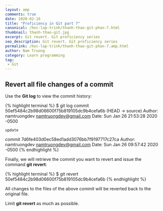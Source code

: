 ```yaml
---
layout: amp
comments: true
date: 2020-02-16
title: "Proficiency in Git part 7"
canonical: /hoc-lap-trinh/thanh-thao-git-phan-7.html
thumbnail: thanh-thao-git.jpg
excerpt: Git revert. Git proficiency series
seo_description: Git revert. Git proficiency series
permalink: /hoc-lap-trinh/thanh-thao-git-phan-7.amp.html
author: Nam Truong
category: Learn programming
tag:
 - Git
---
```


## Revert all file changes of a commit

Use the **Git log** to view the commit history:

{% highlight terminal %}
$ git log
commit 50ef5484c2b98d06600f75b819105dc9b4cefa6b (HEAD -> source)
Author: namtruongdev <namtruongdev@gmail.com>
Date:   Sun Jan 26 21:53:28 2020 -0500

    update

commit 7d6fe403d0ec58ed1add3076bb7f9197717c27ca
Author: namtruongdev <namtruongdev@gmail.com>
Date:   Sun Jan 26 09:57:42 2020 -0500
{% endhighlight %}

Finally, we will retrieve the commit you want to revert and issue the command **git revert**:

{% highlight terminal %}
$ git revert 50ef5484c2b98d06600f75b819105dc9b4cefa6b
{% endhighlight %}

All changes to the files of the above commit will be reverted back to the original file.

<p class="warning">Limit <strong>git revert</strong> as much as possible.</p>
